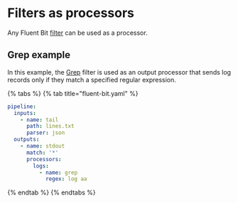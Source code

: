 # Filters as processors

Any Fluent Bit [filter](../filters/README.md) can be used as a processor.

## Grep example

In this example, the [Grep](../filters/grep) filter is used as an output processor that sends log records only if they match a specified regular expression.

{% tabs %}
{% tab title="fluent-bit.yaml" %}

```yaml
pipeline:
  inputs:
    - name: tail
      path: lines.txt
      parser: json
  outputs:
    - name: stdout
      match: '*'
      processors:
        logs:
          - name: grep
            regex: log aa
```

{% endtab %}
{% endtabs %}
